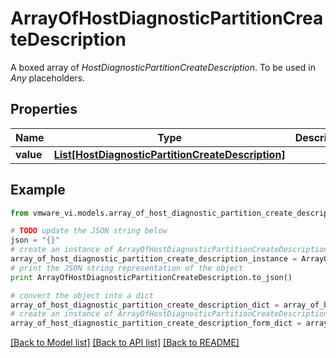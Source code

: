 # ArrayOfHostDiagnosticPartitionCreateDescription

A boxed array of *HostDiagnosticPartitionCreateDescription*. To be used in *Any* placeholders. 

## Properties
Name | Type | Description | Notes
------------ | ------------- | ------------- | -------------
**value** | [**List[HostDiagnosticPartitionCreateDescription]**](HostDiagnosticPartitionCreateDescription.md) |  | 

## Example

```python
from vmware_vi.models.array_of_host_diagnostic_partition_create_description import ArrayOfHostDiagnosticPartitionCreateDescription

# TODO update the JSON string below
json = "{}"
# create an instance of ArrayOfHostDiagnosticPartitionCreateDescription from a JSON string
array_of_host_diagnostic_partition_create_description_instance = ArrayOfHostDiagnosticPartitionCreateDescription.from_json(json)
# print the JSON string representation of the object
print ArrayOfHostDiagnosticPartitionCreateDescription.to_json()

# convert the object into a dict
array_of_host_diagnostic_partition_create_description_dict = array_of_host_diagnostic_partition_create_description_instance.to_dict()
# create an instance of ArrayOfHostDiagnosticPartitionCreateDescription from a dict
array_of_host_diagnostic_partition_create_description_form_dict = array_of_host_diagnostic_partition_create_description.from_dict(array_of_host_diagnostic_partition_create_description_dict)
```
[[Back to Model list]](../README.md#documentation-for-models) [[Back to API list]](../README.md#documentation-for-api-endpoints) [[Back to README]](../README.md)


